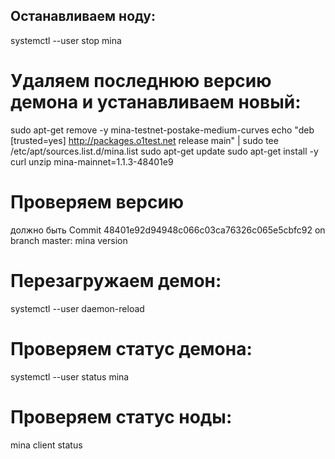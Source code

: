 ## Останавливаем ноду:
systemctl --user stop mina

# Удаляем последнюю версию демона и устанавливаем новый:
sudo apt-get remove -y mina-testnet-postake-medium-curves
echo "deb [trusted=yes] http://packages.o1test.net release main" | sudo tee /etc/apt/sources.list.d/mina.list
sudo apt-get update
sudo apt-get install -y curl unzip mina-mainnet=1.1.3-48401e9

# Проверяем версию 
должно быть Commit 48401e92d94948c066c03ca76326c065e5cbfc92 on branch master:
mina version

# Перезагружаем демон:
systemctl --user daemon-reload

# Проверяем статус демона:
systemctl --user status mina

# Проверяем статус ноды:
mina client status
